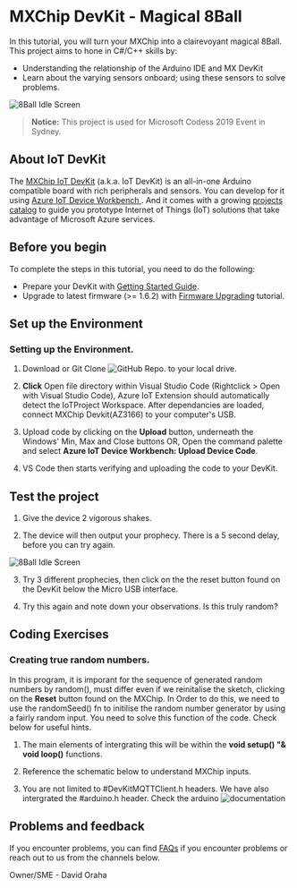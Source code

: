 # MXChip DevKit - Magical 8Ball

In this tutorial, you will turn your MXChip into a clairevoyant magical 8Ball. This project aims to hone in C#/C++ skills by:

* Understanding the relationship of the Arduino IDE and MX DevKit
* Learn about the varying sensors onboard; using these sensors to solve problems.

![8Ball Idle Screen](http://bit.ly/2IOKlkn)

> **Notice:** This project is used for Microsoft Codess 2019 Event in Sydney.
    
## About IoT DevKit

The [MXChip IoT DevKit](https://aka.ms/iot-devkit) (a.k.a. IoT DevKit) is an all-in-one Arduino compatible board with rich peripherals and sensors. You can develop for it using [Azure IoT Device Workbench ](https://aka.ms/azure-iot-workbench). And it comes with a growing [projects catalog](https://aka.ms/devkit/project-catalog) to guide you prototype Internet of Things (IoT) solutions that take advantage of Microsoft Azure services.

## Before you begin

To complete the steps in this tutorial, you need to do the following:

* Prepare your DevKit with [Getting Started Guide](https://microsoft.github.io/azure-iot-developer-kit/docs/get-started/).
* Upgrade to latest firmware (>= 1.6.2) with [Firmware Upgrading](https://microsoft.github.io/azure-iot-developer-kit/docs/firmware-upgrading/) tutorial.

## Set up the Environment

### Setting up the Environment.

1. Download or Git Clone ![GitHub Repo.](https://github.com/LightOfOdin/DevKit8BallFuture) to your local drive. 

2. **Click** Open file directory within Visual Studio Code (Rightclick > Open with Visual Studio Code), Azure IoT Extension should automatically detect the IoTProject Workspace. After dependancies are loaded, connect MXChip Devkit(AZ3166) to your computer's USB.

3. Upload code by clicking on the **Upload** button, underneath the Windows' Min, Max and Close buttons OR, Open the command palette and select **Azure IoT Device Workbench: Upload Device Code**.

4. VS Code then starts verifying and uploading the code to your DevKit.

## Test the project

1. Give the device 2 vigorous shakes. 

2. The device will then output your prophecy. There is a 5 second delay, before you can try again.

![8Ball Idle Screen](https://lh3.googleusercontent.com/VTB8ws53NitZPlyyVYZGqLcjnZU5CIoejVJzjp0de7kDtwi3h08BdD3vcB0vBiRTFRwMBWRV5fH-Ze0eHJgx68WvbHYZk6WoCkLAvxFFOjxaexJYz6BWPbG0V4liIbtoc3pGzKhMLAxnPf_zTbJXqu_3jSl6jEXzgc_ynk1jOD9HbZuJrGq1bTb6rGaa7wL7sdRvPZxrsdwbYExum5L71glDRTN28VqW7Dt-OLDvAIsS8IZI0dOq8M6i037n-9jN9RCNfDTcb72V2zfM-RTAmtxYJDtdzT-uUeJBQ1JJ8aX2rWe1jJDg_5bzJcfQ3e8tXR20qo3IV7QcdONNU7KMIBsfYDICpmDUfrhNQhXJZ1pGpYAUaev4yBxxVyoUTtSnir19kesJFULOS-86uVWaM7Eq0eIR799_OXBiHNRslwy93dU3jEoor_XK6C6ZvH7MLVy0lz6nn2yHIp_3igjnrc_VofQaqhGrv9ddXwy4RoW1EMameEZQYHF9El6Alxz5482vVFjzIdtMdLZ1gUD8NQ8e3ZnUX6WyOcGZiBrhckHbeOsHOeZlTWKYGcmgzE-UxD2bFEhPn_CHPcDiC2gnQemBx7Haa3h0-SB8DAUz4ub759XXGgBfUfNCmpAKbB8ReJqJZ--ovesYV80cizoQuPXFGiiO6Zodx88vO75R_8lVvT49lBEBGJc=w746-h1532-no)

3. Try 3 different prophecies, then click on the the reset button found on the DevKit below the Micro USB interface.

4. Try this again and note down your observations. Is this truly random? 

## Coding Exercises

### Creating true random numbers.

In this program, it is imporant for the sequence of generated random numbers by random(), must differ even if we reinitalise the sketch, clicking on the **Reset** button found on the MXChip. In Order to do this, we need to use the randomSeed() fn to initilise the random number generator by using a fairly random input. You need to solve this function of the code. Check below for useful hints.

1. The main elements of intergrating this will be within the **void setup() "& void loop()** functions.

2. Reference the schematic below to understand MXChip inputs. 

3. You are not limited to #DevKitMQTTClient.h headers. We have also intergrated the #arduino.h header. Check the arduino ![documentation](https://www.arduino.cc/reference/en/#page-title) 

## Problems and feedback

If you encounter problems, you can find [FAQs](https://microsoft.github.io/azure-iot-developer-kit/docs/faq/) if you encounter problems or reach out to us from the channels below.

Owner/SME - David Oraha